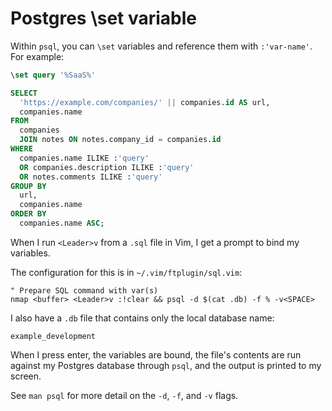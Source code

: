 # Postgres \set variable

Within `psql`,
you can `\set` variables and reference them with `:'var-name'`.
For example:

```sql
\set query '%SaaS%'

SELECT
  'https://example.com/companies/' || companies.id AS url,
  companies.name
FROM
  companies
  JOIN notes ON notes.company_id = companies.id
WHERE
  companies.name ILIKE :'query'
  OR companies.description ILIKE :'query'
  OR notes.comments ILIKE :'query'
GROUP BY
  url,
  companies.name
ORDER BY
  companies.name ASC;
```

When I run `<Leader>v` from a `.sql` file in Vim,
I get a prompt to bind my variables.

The configuration for this is in `~/.vim/ftplugin/sql.vim`:

```vim
" Prepare SQL command with var(s)
nmap <buffer> <Leader>v :!clear && psql -d $(cat .db) -f % -v<SPACE>
```

I also have a `.db` file that contains only the local database name:

```
example_development
```

When I press enter,
the variables are bound,
the file's contents are run against my Postgres database through `psql`,
and the output is printed to my screen.

See `man psql` for more detail on the `-d`, `-f`, and `-v` flags.
